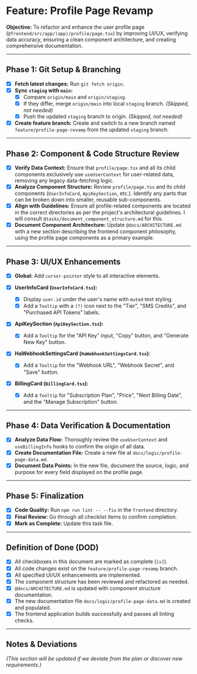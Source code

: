 # Feature: Profile Page Revamp

**Objective:** To refactor and enhance the user profile page (`@frontend/src/app/(app)/profile/page.tsx`) by improving UI/UX, verifying data accuracy, ensuring a clean component architecture, and creating comprehensive documentation.

---

## Phase 1: Git Setup & Branching

- [x] **Fetch latest changes:** Run `git fetch origin`.
- [x] **Sync `staging` with `main`:**
    - [x] Compare `origin/main` and `origin/staging`.
    - [x] If they differ, merge `origin/main` into local `staging` branch. *(Skipped, not needed)*
    - [x] Push the updated `staging` branch to origin. *(Skipped, not needed)*
- [x] **Create feature branch:** Create and switch to a new branch named `feature/profile-page-revamp` from the updated `staging` branch.

---

## Phase 2: Component & Code Structure Review

- [x] **Verify Data Context:** Ensure that `profile/page.tsx` and all its child components exclusively use `useUserContext` for user-related data, removing any legacy data-fetching logic.
- [x] **Analyze Component Structure:** Review `profile/page.tsx` and its child components (`UserInfoCard`, `ApiKeySection`, etc.). Identify any parts that can be broken down into smaller, reusable sub-components.
- [x] **Align with Guidelines:** Ensure all profile-related components are located in the correct directories as per the project's architectural guidelines. I will consult `@tasks/document_component_structure.md` for this.
- [x] **Document Component Architecture:** Update `@docs/ARCHITECTURE.md` with a new section describing the frontend component philosophy, using the profile page components as a primary example.

---

## Phase 3: UI/UX Enhancements

- [x] **Global:** Add `cursor-pointer` style to all interactive elements.

- [x] **UserInfoCard (`UserInfoCard.tsx`):**
    - [x] Display `user.id` under the user's name with `muted` text styling.
    - [x] Add a `Tooltip` with a `(?)` icon next to the "Tier", "SMS Credits", and "Purchased API Tokens" labels.

- [x] **ApiKeySection (`ApiKeySection.tsx`):**
    - [x] Add a `Tooltip` for the "API Key" input, "Copy" button, and "Generate New Key" button.

- [x] **HaWebhookSettingsCard (`HaWebhookSettingsCard.tsx`):**
    - [x] Add a `Tooltip` for the "Webhook URL", "Webhook Secret", and "Save" button.

- [x] **BillingCard (`BillingCard.tsx`):**
    - [x] Add a `Tooltip` for "Subscription Plan", "Price", "Next Billing Date", and the "Manage Subscription" button.

---

## Phase 4: Data Verification & Documentation

- [x] **Analyze Data Flow:** Thoroughly review the `useUserContext` and `useBillingInfo` hooks to confirm the origin of all data.
- [x] **Create Documentation File:** Create a new file at `docs/logic/profile-page-data.md`.
- [x] **Document Data Points:** In the new file, document the source, logic, and purpose for every field displayed on the profile page.

---

## Phase 5: Finalization

- [x] **Code Quality:** Run `npm run lint -- --fix` in the `frontend` directory.
- [x] **Final Review:** Go through all checklist items to confirm completion.
- [x] **Mark as Complete:** Update this task file.

---

## Definition of Done (DOD)

- [x] All checkboxes in this document are marked as complete (`[x]`).
- [x] All code changes exist on the `feature/profile-page-revamp` branch.
- [x] All specified UI/UX enhancements are implemented.
- [x] The component structure has been reviewed and refactored as needed.
- [x] `@docs/ARCHITECTURE.md` is updated with component structure documentation.
- [x] The new documentation file `docs/logic/profile-page-data.md` is created and populated.
- [x] The frontend application builds successfully and passes all linting checks.

---

## Notes & Deviations

*(This section will be updated if we deviate from the plan or discover new requirements.)*
